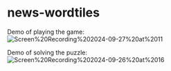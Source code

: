 # news-wordtiles

Demo of playing the game:
![Screen%20Recording%202024-09-27%20at%2011](https://github.com/user-attachments/assets/c40bf894-7262-47f1-a138-9422449dede0)

Demo of solving the puzzle:
![Screen%20Recording%202024-09-26%20at%2016](https://github.com/user-attachments/assets/00d21ec6-3d71-4d4b-a73b-a29513d0d1d8)
